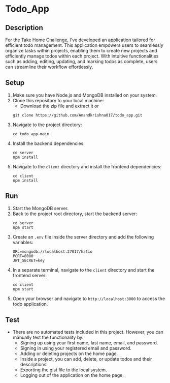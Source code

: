 # Todo_App

## Description
For the Take Home Challenge, I've developed an application tailored for efficient todo management. This application empowers users to seamlessly organize tasks within projects, enabling them to create new projects and efficiently manage todos within each project. With intuitive functionalities such as adding, editing, updating, and marking todos as complete, users can streamline their workflow effortlessly.
## Setup
1. Make sure you have Node.js and MongoDB installed on your system.
2. Clone this repository to your local machine:
     - Download the zip file and extract it
    or
    ```
    git clone https://github.com/Anandkrishna017/todo_app.git
    ```
4. Navigate to the project directory:
    ```
    cd todo_app-main
    ```
5. Install the backend dependencies:
    ```
    cd server
    npm install
    ```
6. Navigate to the `client` directory and install the frontend dependencies:
    ```
    cd client
    npm install
    ```
## Run
1. Start the MongoDB server.
2. Back to the project root directory, start the backend server:
    ```
    cd server
    npm start
    ```
3. Create an `.env` file inside the server directory and add the following variables:
    ```
    URL=mongodb://localhost:27017/hatio
    PORT=8080
    JWT_SECRET=key
    ```
4. In a separate terminal, navigate to the `client` directory and start the frontend server:
    ```
    cd client
    npm start
    ```
5. Open your browser and navigate to `http://localhost:3000` to access the todo application.

## Test
- There are no automated tests included in this project. However, you can manually test the functionality by:
    - Signing up using your first name, last name, email, and password.
    - Signing in using your registered email and password.
    - Adding or deleting projects on the home page.
    - Inside a project, you can add, delete, or update todos and their descriptions.
    - Exporting the gist file to the local system.
    - Logging out of the application on the home page.

